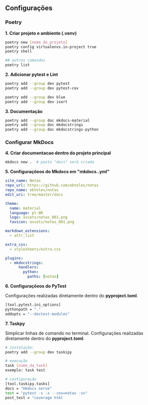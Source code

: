 ## Configurações

### Poetry

**1. Criar projeto e ambiente (.venv)**

```bash
poetry new [nome_do_projeto]
poetry config virtualenvs.in-project true
poetry shell

## outros comandos
poetry list
```

**2. Adicionar pytest e Lint**

```bash
poetry add --group dev pytest
poetry add --group dev pytest-cov

poetry add --group dev blue
poetry add --group dev isort
```

**3. Documentação**

```bash
poetry add --group doc mkdocs-material
poetry add --group doc mkdocstrings
poetry add --group doc mkdocstrings-python
```

### Configurar MkDocs

**4. Criar documentacao dentro do projeto principal**

```bash
mkdocs new .  # pasta "docs" será criada
```

**5. Configuraçõeos do Mkdocs em "mkdocs..yml"**

```yml
site_name: Notas
repo_url: https://github.com/ebteles/notas
repo_name: ebteles/notas
edit_uri: tree/master/docs

theme:
  name: material
  language: pt-BR
  logo: assets/notas_001.png
  favicon: assets/notas_001.png

markdown_extensions:
  - attr_list

extra_css:
  - stylesheets/extra.css

plugins:
  - mkdocstrings:
      handlers:
        python:
          paths: [notas]
```

**6. Configuraçõeos do PyTest**

Configurações realizadas diretamente dentro do **pyproject.toml**.

```bash
[tool.pytest.ini_options]
pythonpath = "."
addopts = "--doctest-modules"
```

**7. Taskpy**

Simplicar linhas de comando no terminal.
Configurações realizadas diretamente dentro do **pyproject.toml**.

```bash
# instalação:
poetry add --group dev taskipy

# execução
task [nome_da_task]
exemplo: task test

# configuração
[tool.taskipy.tasks]
docs = "mkdocs serve"
test = "pytest -s -x --cov=notas -vv"
post_test = "coverage html
```
